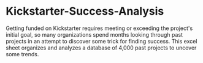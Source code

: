 # Kickstarter-Success-Analysis
Getting funded on Kickstarter requires meeting or exceeding the project's initial goal, so many organizations spend months looking through past projects in an attempt to discover some trick for finding success. This excel sheet organizes and analyzes a database of 4,000 past projects to uncover some trends.
